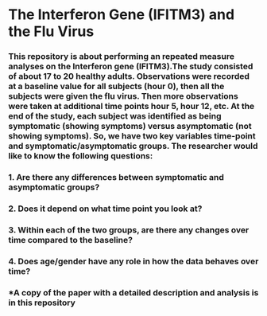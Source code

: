 # The Interferon Gene (IFITM3) and the Flu Virus
### This repository is about performing an repeated measure analyses on the Interferon gene (IFITM3).The study consisted of about 17 to 20 healthy adults. Observations were recorded at a baseline value for all subjects (hour 0), then all the subjects were given the flu virus.  Then more observations were taken at additional time points hour 5, hour 12, etc.  At the end of the study, each subject was identified as being symptomatic (showing symptoms) versus asymptomatic (not showing symptoms).  So, we have two key variables time-point and symptomatic/asymptomatic groups.  The researcher would like to know the following questions:

### 1.	Are there any differences between symptomatic and asymptomatic groups?   
### 2.	Does it depend on what time point you look at?  
### 3.	Within each of the two groups, are there any changes over time compared to the baseline?  
### 4.	Does age/gender have any role in how the data behaves over time?

### *A copy of the paper with a detailed description and analysis is in this repository
